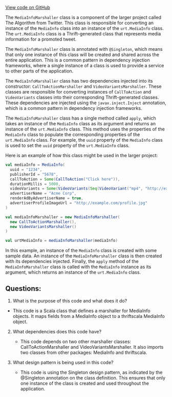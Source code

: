 [View code on GitHub](https://github.com/misbahsy/the-algorithm/product-mixer/core/src/main/scala/com/twitter/product_mixer/core/functional_component/marshaller/response/urt/promoted/MediaInfoMarshaller.scala)

The `MediaInfoMarshaller` class is a component of the larger project called The Algorithm from Twitter. This class is responsible for converting an instance of the `MediaInfo` class into an instance of the `urt.MediaInfo` class. The `urt.MediaInfo` class is a Thrift-generated class that represents media information for a promoted tweet.

The `MediaInfoMarshaller` class is annotated with `@Singleton`, which means that only one instance of this class will be created and shared across the entire application. This is a common pattern in dependency injection frameworks, where a single instance of a class is used to provide a service to other parts of the application.

The `MediaInfoMarshaller` class has two dependencies injected into its constructor: `CallToActionMarshaller` and `VideoVariantsMarshaller`. These classes are responsible for converting instances of `CallToAction` and `VideoVariants` classes into their corresponding Thrift-generated classes. These dependencies are injected using the `javax.inject.Inject` annotation, which is a common pattern in dependency injection frameworks.

The `MediaInfoMarshaller` class has a single method called `apply`, which takes an instance of the `MediaInfo` class as its argument and returns an instance of the `urt.MediaInfo` class. This method uses the properties of the `MediaInfo` class to populate the corresponding properties of the `urt.MediaInfo` class. For example, the `uuid` property of the `MediaInfo` class is used to set the `uuid` property of the `urt.MediaInfo` class.

Here is an example of how this class might be used in the larger project:

```scala
val mediaInfo = MediaInfo(
  uuid = "1234",
  publisherId = "5678",
  callToAction = Some(CallToAction("Click here")),
  durationMillis = 5000,
  videoVariants = Some(VideoVariants(Seq(VideoVariant("mp4", "http://example.com/video.mp4")))),
  advertiserName = "Acme Corp",
  renderAdByAdvertiserName = true,
  advertiserProfileImageUrl = "http://example.com/profile.jpg"
)

val mediaInfoMarshaller = new MediaInfoMarshaller(
  new CallToActionMarshaller(),
  new VideoVariantsMarshaller()
)

val urtMediaInfo = mediaInfoMarshaller(mediaInfo)
```

In this example, an instance of the `MediaInfo` class is created with some sample data. An instance of the `MediaInfoMarshaller` class is then created with its dependencies injected. Finally, the `apply` method of the `MediaInfoMarshaller` class is called with the `MediaInfo` instance as its argument, which returns an instance of the `urt.MediaInfo` class.
## Questions: 
 1. What is the purpose of this code and what does it do?
   - This code is a Scala class that defines a marshaller for MediaInfo objects. It maps fields from a MediaInfo object to a thriftscala MediaInfo object.

2. What dependencies does this code have?
   - This code depends on two other marshaller classes: CallToActionMarshaller and VideoVariantsMarshaller. It also imports two classes from other packages: MediaInfo and thriftscala.

3. What design pattern is being used in this code?
   - This code is using the Singleton design pattern, as indicated by the @Singleton annotation on the class definition. This ensures that only one instance of the class is created and used throughout the application.